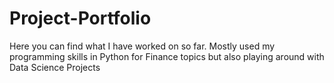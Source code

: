 # Project-Portfolio
Here you can find what I have worked on so far. Mostly used my programming skills in Python for Finance topics but also playing around with Data Science Projects
